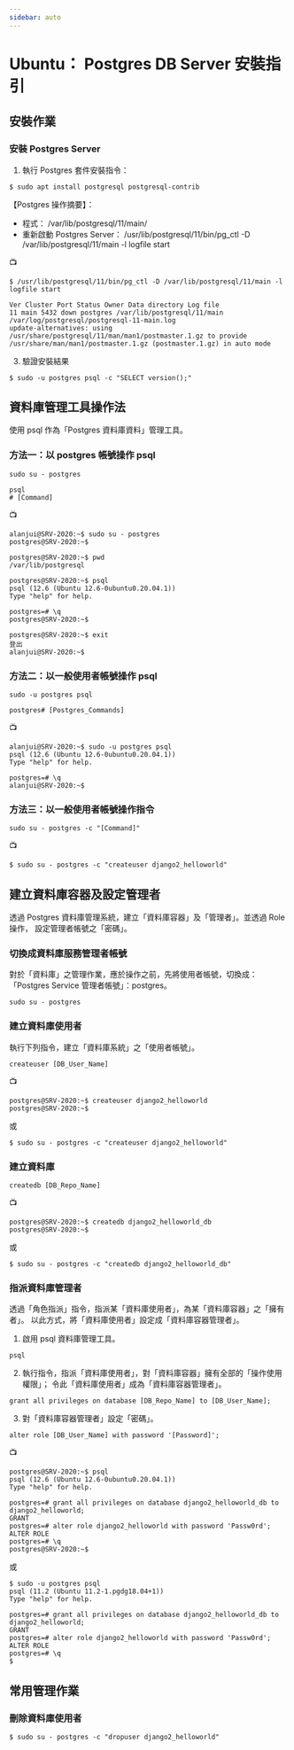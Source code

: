 ```yaml
---
sidebar: auto
---
```


# Ubuntu： Postgres DB Server 安裝指引

## 安裝作業

### 安裝 Postgres Server

1. 執行 Postgres 套件安裝指令：

```
$ sudo apt install postgresql postgresql-contrib
```

【Postgres 操作摘要】：

- 程式： /var/lib/postgresql/11/main/
- 重新啟動 Postgres Server： /usr/lib/postgresql/11/bin/pg_ctl -D /var/lib/postgresql/11/main -l logfile start

📺

```
$ /usr/lib/postgresql/11/bin/pg_ctl -D /var/lib/postgresql/11/main -l logfile start

Ver Cluster Port Status Owner Data directory Log file
11 main 5432 down postgres /var/lib/postgresql/11/main /var/log/postgresql/postgresql-11-main.log
update-alternatives: using /usr/share/postgresql/11/man/man1/postmaster.1.gz to provide /usr/share/man/man1/postmaster.1.gz (postmaster.1.gz) in auto mode
```

3. 驗證安裝結果

```
$ sudo -u postgres psql -c "SELECT version();"
```

## 資料庫管理工具操作法

使用 psql 作為「Postgres 資料庫資料」管理工具。

### 方法一：以 postgres 帳號操作 psql

```
sudo su - postgres

psql
# [Command]
```

📺

```
alanjui@SRV-2020:~$ sudo su - postgres
postgres@SRV-2020:~$
```

```
postgres@SRV-2020:~$ pwd
/var/lib/postgresql
```

```
postgres@SRV-2020:~$ psql
psql (12.6 (Ubuntu 12.6-0ubuntu0.20.04.1))
Type "help" for help.

postgres=# \q
postgres@SRV-2020:~$
```

```
postgres@SRV-2020:~$ exit
登出
alanjui@SRV-2020:~$
```

### 方法二：以一般使用者帳號操作 psql

```
sudo -u postgres psql

postgres# [Postgres_Commands]
```

📺

```
alanjui@SRV-2020:~$ sudo -u postgres psql
psql (12.6 (Ubuntu 12.6-0ubuntu0.20.04.1))
Type "help" for help.

postgres=# \q
alanjui@SRV-2020:~$
```

### 方法三：以一般使用者帳號操作指令

```
sudo su - postgres -c "[Command]"
```

📺

```
$ sudo su - postgres -c "createuser django2_helloworld"
```

## 建立資料庫容器及設定管理者

透過 Postgres 資料庫管理系統，建立「資料庫容器」及「管理者」。並透過 Role 操作，
設定管理者帳號之「密碼」。

### 切換成資料庫服務管理者帳號

對於「資料庫」之管理作業，應於操作之前，先將使用者帳號，切換成：
「Postgres Service 管理者帳號」：postgres。

```
sudo su - postgres
```

### 建立資料庫使用者

執行下列指令，建立「資料庫系統」之「使用者帳號」。

```
createuser [DB_User_Name]
```

📺

```
postgres@SRV-2020:~$ createuser django2_helloworld
postgres@SRV-2020:~$
```

或

```
$ sudo su - postgres -c "createuser django2_helloworld"
```

### 建立資料庫

```
createdb [DB_Repo_Name]
```

📺

```
postgres@SRV-2020:~$ createdb django2_helloworld_db
postgres@SRV-2020:~$
```

或

```
$ sudo su - postgres -c "createdb django2_helloworld_db"
```

### 指派資料庫管理者

透過「角色指派」指令，指派某「資料庫使用者」，為某「資料庫容器」之「擁有者」。
以此方式，將「資料庫使用者」設定成「資料庫容器管理者」。

1. 啟用 psql 資料庫管理工具。

```
psql
```

2. 執行指令，指派「資料庫使用者」，對「資料庫容器」擁有全部的「操作使用權限」；
   令此「資料庫使用者」成為「資料庫容器管理者」。

```
grant all privileges on database [DB_Repo_Name] to [DB_User_Name];
```

3. 對「資料庫容器管理者」設定「密碼」。

```
alter role [DB_User_Name] with password '[Password]';
```

📺

```
postgres@SRV-2020:~$ psql
psql (12.6 (Ubuntu 12.6-0ubuntu0.20.04.1))
Type "help" for help.

postgres=# grant all privileges on database django2_helloworld_db to django2_helloworld;
GRANT
postgres=# alter role django2_helloworld with password 'Passw0rd';
ALTER ROLE
postgres=# \q
postgres@SRV-2020:~$
```

或

```
$ sudo -u postgres psql
psql (11.2 (Ubuntu 11.2-1.pgdg18.04+1))
Type "help" for help.

postgres=# grant all privileges on database django2_helloworld_db to django2_helloworld;
GRANT
postgres=# alter role django2_helloworld with password 'Passw0rd';
ALTER ROLE
postgres=# \q
$
```

## 常用管理作業

### 刪除資料庫使用者

```
$ sudo su - postgres -c "dropuser django2_helloworld"
```
